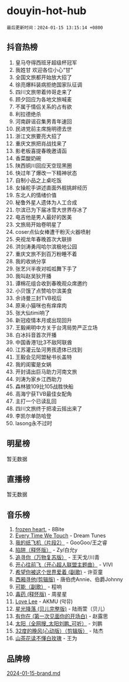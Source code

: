 # douyin-hot-hub

`最后更新时间：2024-01-15 13:15:14 +0800`

## 抖音热榜

1. 皇马夺得西班牙超级杯冠军
1. 我姓甘 欢迎各位小心“甘”
1. 全国文旅都开始放大招了
1. 徐亮爆料装病拒绝国家队征调
1. 四川文旅带着帅哥走来了
1. 顾夕回应为各地文旅喊麦
1. 不属于情侣关系的占有欲
1. 利拉德绝杀
1. 河南辟谣召集男青年速回
1. 民进党前主席施明德去世
1. 浙江文旅要亮大招了
1. 重庆文旅把肖战找来了
1. 影老板喜提春晚邀请函
1. 香菜酸奶碗
1. 陕西铜川回应天空现黑圈
1. 快过年了爆改一下精神状态
1. 自制小品之上桌吃饭
1. 女操舵手讲述直面外舰挑衅经历
1. 东北人的情绪价值
1. 秘鲁外星人遗体为人工合成
1. 尔滨已为下届冰雪大世界存冰了
1. 电吉他是男人最好的医美
1. 文旅局开始卷明星了
1. coser点仙女棒遭干粉灭火器喷射
1. 央视龙年春晚首次大联排
1. 洪剑涛勇闯哈尔滨极地公园
1. 重庆文旅不到百万粉睡不着
1. 我的收纳分享
1. 张艺兴半夜对呱呱舞下手了
1. 我叫赵吴狄开播
1. 谭棉花组合收到春晚观众席邀约
1. 小贝饿了点赞哈尔滨美食
1. 佘诗曼三封TVB视后
1. 原来小猫咪也有痒痒肉
1. 张大仙timi响了
1. 新冠疫情本月或出现回升
1. 王毅阐明中方关于台湾局势严正立场
1. 白冰抖音首次开播
1. 中国香港1比3不敌阿联酋
1. 江苏灌云坠河男孩遗体已找到
1. 王毅会见阿盟秘书长盖特
1. 我的闺蜜是女娲
1. 开封请出巨马助力河南文旅
1. 刘涛为家乡江西助力
1. 森林狼109比105战胜快船
1. 高海宁获TVB最佳女配角
1. 主打一个已读乱回
1. 四川文旅终于把凌云摇出来了
1. 李凯尔单防哈登
1. lasong永不过时

## 明星榜

暂无数据

## 直播榜

暂无数据

## 音乐榜

1. [frozen heart.](https://sf6-cdn-tos.douyinstatic.com/obj/tos-cn-ve-2774/oIIWJfyjIACZA9zQMtnJ6hQQhFC4vhCupoRBsO) - 8Bite
1. [Every Time We Touch](https://sf6-cdn-tos.douyinstatic.com/obj/tos-cn-ve-2774/ogN6lUKQeBBfEVhIOMikG1CcJjugxk1tztZyhP) - Dream Tunes
1. [我的纸飞机（片段2）](https://sf3-cdn-tos.douyinstatic.com/obj/tos-cn-ve-2774/oM2ZrKcg2CD5AeRB2gkeXOFB1IxAGJdZPazYHf) - GooGoo/王之睿
1. [陷阱（释怀版）](https://sf6-cdn-tos.douyinstatic.com/obj/tos-cn-ve-2774/oE8C21LeZrzKLDFfQYgMzx4GAIHageG5IzayY7) - Zy/白允y
1. [追寻你（万物复苏版）](https://sf86-cdn-tos.douyinstatic.com/obj/tos-cn-ve-2774/oYeAZJsbjIDit9APmBg8u6uDUQnHmoCf3gbo74) - 王天戈/川青
1. [开心往前飞（开心超人联盟主题曲）](https://sf3-cdn-tos.douyinstatic.com/obj/tos-cn-ve-2774/9d8fb7c82cf1421fb93a9fe925275e0a) - VIVI
1. [希望你被这个世界爱着 (副歌)](https://sf86-cdn-tos.douyinstatic.com/obj/tos-cn-ve-2774/oUHCmWQfZlE3QQBKBeD8rCFLpJzPgCpImhsxMt) - 许亚童
1. [西厢寻他(剪辑版)](https://sf86-cdn-tos.douyinstatic.com/obj/tos-cn-ve-2774/oUsAVfAQKlRNxEv5qxvIB8o5qmIWUcXbzJKJhw) - 唐伯虎Annie、伯爵Johnny
1. [可能（副歌）](https://sf86-cdn-tos.douyinstatic.com/obj/tos-cn-ve-2774/cde1731888894259b333569393c2fb51) - 程响
1. [毒药 (释怀版)](https://sf86-cdn-tos.douyinstatic.com/obj/tos-cn-ve-2774/oYILMEAzspdZBIzy4frJNB8ZHPHWAhiwowd4Ad) - 周星星
1. [Love Lee](https://sf6-cdn-tos.douyinstatic.com/obj/tos-cn-ve-2774/o05GbkJGbCBTdDnMtB0fwOYgkeZp23vrWQDQBS) - AKMU (악뮤)
1. [星光降落 (贝儿完整版)](https://sf6-cdn-tos.douyinstatic.com/obj/tos-cn-ve-2774/okwB9hAwyAtsFFkFBzAX1hOOfQuIoMNs0W2Mwr) - 陆雨萱（贝儿）
1. [有你在 (第一次见面你的开场白)](https://sf3-cdn-tos.douyinstatic.com/obj/tos-cn-ve-2774/oAthrQ3ClJBfI57uBoFEgNDYtNCZ0TSYQQfxQ0) - 赵露思
1. [太阳（全网搜_太阳刘鹏_可听）](https://sf6-cdn-tos.douyinstatic.com/obj/tos-cn-ve-2774/ogWbyIQnlBFImVbeDocRdCIYtBHlbJXgfZMvgz) - 刘鹏
1. [32度的晚风(心动版）（剪辑版）](https://sf86-cdn-tos.douyinstatic.com/obj/tos-cn-ve-2774/owNyabsyWdzUulxhoJfK8IBXgp0UMQAHpvGh2B) - 陆杰
1. [山茶花读不懂白玫瑰](https://sf86-cdn-tos.douyinstatic.com/obj/tos-cn-ve-2774/osfn8B7DktrRHEPJgPCfDbw7QDQEkwC16BxZg9) - 王为

## 品牌榜

[2024-01-15-brand.md](2024-01-15-brand.md)
